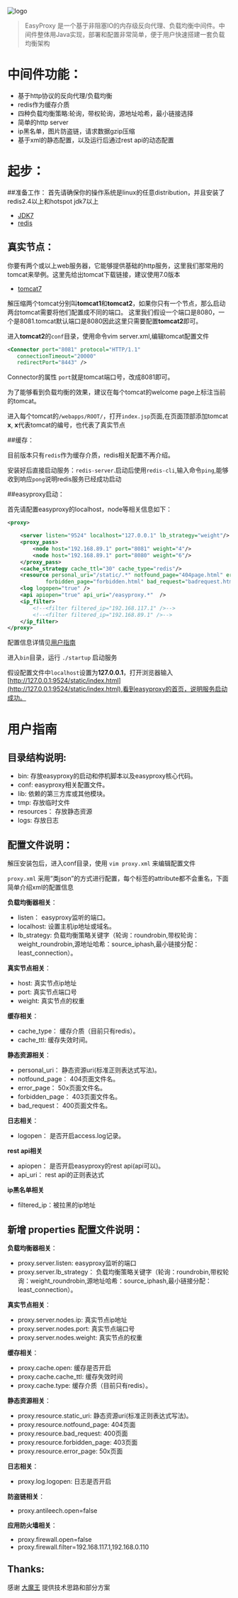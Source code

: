 ![logo](https://github.com/rpgmakervx/easyproxy/raw/master/resources/ep_logo.png)
>EasyProxy 是一个基于非阻塞IO的内存级反向代理、负载均衡中间件。中间件整体用Java实现，部署和配置非常简单，便于用户快速搭建一套负载均衡架构

# 中间件功能：
* 基于http协议的反向代理/负载均衡
* redis作为缓存介质
* 四种负载均衡策略:轮询，带权轮询，源地址哈希，最小链接选择
* 简单的http server
* ip黑名单，图片防盗链，请求数据gzip压缩
* 基于xml的静态配置，以及运行后通过rest api的动态配置

# 起步：

##准备工作：
首先请确保你的操作系统是linux的任意distribution，并且安装了redis2.4以上和hotspot jdk7以上

* [JDK7](http://download.oracle.com/otn-pub/java/jdk/7u79-b15/jdk-7u79-linux-i586.tar.gz)
* [redis](http://redis.io/download)

## 真实节点：
你要有两个或以上web服务器，它能够提供基础的http服务，这里我们那常用的tomcat来举例。这里先给出tomcat下载链接，建议使用7.0版本

* [tomcat7](http://tomcat.apache.org/download-70.cgi)

解压缩两个tomcat分别叫**tomcat1**和**tomcat2**，如果你只有一个节点，那么启动两台tomcat需要将他们配置成不同的端口。
这里我们假设一个端口是8080，一个是8081.tomcat默认端口是8080因此这里只需要配置**tomcat2**即可。

进入**tomcat2**的`conf`目录，使用命令vim server.xml,编辑tomcat配置文件

```xml
<Connector port="8081" protocol="HTTP/1.1"
   connectionTimeout="20000"
   redirectPort="8443" />
```

Connector的属性 `port`就是tomcat端口号，改成8081即可。

为了能够看到负载均衡的效果，建议在每个tomcat的welcome page上标注当前的tomcat。

进入每个tomcat的`/webapps/ROOT/`，打开`index.jsp`页面,在页面顶部添加tomcat **x**, **x**代表tomcat的编号，也代表了真实节点

##缓存：

目前版本只有`redis`作为缓存介质，redis相关配置不再介绍。

安装好后直接启动服务：`redis-server`.启动后使用`redis-cli`,输入命令`ping`,能够收到响应`pong`说明redis服务已经成功启动

##easyproxy启动：

首先请配置easyproxy的localhost，node等相关信息如下：
```xml
<proxy>

    <server listen="9524" localhost="127.0.0.1" lb_strategy="weight"/>
    <proxy_pass>
        <node host="192.168.89.1" port="8081" weight="4"/>
        <node host="192.168.89.1" port="8080" weight="6"/>
    </proxy_pass>
    <cache_strategy cache_ttl="30" cache_type="redis"/>
    <resource personal_uri="/static/.*" notfound_page="404page.html" error_page="error.html"
            forbidden_page="forbidden.html" bad_request="badrequest.html"/>
    <log logopen="true" />
    <api apiopen="true" api_uri="/easyproxy.*"  />
    <ip_filter>
        <!--<filter filtered_ip="192.168.117.1" />-->
        <!--<filter filtered_ip="192.168.89.1" />-->
    </ip_filter>
</proxy>
```
配置信息详情见[用户指南](#用户指南)

进入`bin`目录，运行 `./startup` 启动服务

假设配置文件中`localhost`设置为**127.0.0.1**，打开浏览器输入[http://127.0.0.1:9524/static/index.html](http://127.0.0.1:9524/static/index.html),看到easyproxy的首页，说明服务启动成功。

# 用户指南

## 目录结构说明:

* bin:  存放easyproxy的启动和停机脚本以及easyproxy核心代码。
* conf: easyproxy相关配置文件。
* lib:  依赖的第三方库或其他模块。
* tmp:  存放临时文件
* resources： 存放静态资源
* logs: 存放日志

## 配置文件说明：
解压安装包后，进入conf目录，使用 `vim proxy.xml` 来编辑配置文件

`proxy.xml` 采用“类json”的方式进行配置，每个标签的attribute都不会重名，下面简单介绍xml的配置信息

**负载均衡器相关**：

* listen： easyproxy监听的端口。
* localhost: 设置主机ip地址或域名。
* lb_strategy: 负载均衡策略关键字（轮询：roundrobin,带权轮询：weight_roundrobin,源地址哈希：source_iphash,最小链接分配：least_connection）。

**真实节点相关**：

* host: 真实节点ip地址
* port: 真实节点端口号
* weight: 真实节点的权重

**缓存相关**：

* cache_type： 缓存介质（目前只有redis）。
* cache_ttl:  缓存失效时间。

**静态资源相关**：

* personal_uri： 静态资源uri(标准正则表达式写法)。
* notfound_page： 404页面文件名。
* error_page： 50x页面文件名。
* forbidden_page： 403页面文件名。
* bad_request： 400页面文件名。

**日志相关**：

* logopen： 是否开启access.log记录。

**rest api相关**

* apiopen： 是否开启easyproxy的rest api(api可以)。
* api_uri： rest api的正则表达式

**ip黑名单相关**

* filtered_ip：被拉黑的ip地址


## 新增 properties 配置文件说明：

**负载均衡器相关**：
* proxy.server.listen: easyproxy监听的端口
* proxy.server.lb_strategy： 负载均衡策略关键字（轮询：roundrobin,带权轮询：weight_roundrobin,源地址哈希：source_iphash,最小链接分配：least_connection）。

**真实节点相关**：
* proxy.server.nodes.ip: 真实节点ip地址
* proxy.server.nodes.port: 真实节点端口号
* proxy.server.nodes.weight: 真实节点的权重

**缓存相关**：
* proxy.cache.open: 缓存是否开启
* proxy.cache.cache_ttl: 缓存失效时间
* proxy.cache.type: 缓存介质（目前只有redis）。

**静态资源相关**：
* proxy.resource.static_uri: 静态资源uri(标准正则表达式写法)。
* proxy.resource.notfound_page: 404页面
* proxy.resource.bad_request: 400页面
* proxy.resource.forbidden_page: 403页面
* proxy.resource.error_page: 50x页面

**日志相关**：
* proxy.log.logopen: 日志是否开启

**防盗链相关**：
* proxy.antileech.open=false

**应用防火墙相关**：
* proxy.firewall.open=false
* proxy.firewall.filter=192.168.117.1,192.168.0.110

## Thanks:
感谢 [大魔王](https://github.com/andilyliao) 提供技术思路和部分方案